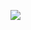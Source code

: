 ![]([https://github.com/guiiim/Power-Apps-Components/tree/main/Loader/clip.gif](https://github.com/guiiim/Power-Apps-Components/blob/main/Loader/clip.gif))
